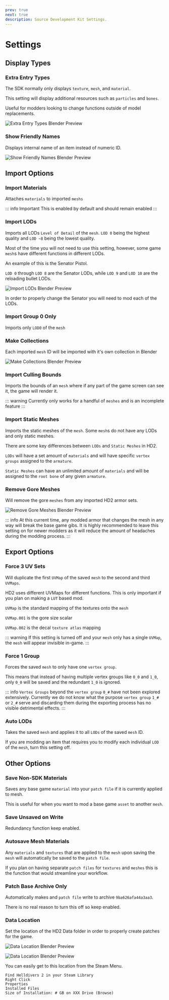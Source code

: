 ```yaml
---
prev: true
next: true
description: Source Development Kit Settings.
---
```


# Settings

## Display Types

### Extra Entry Types

The SDK normally only displays `texture`, `mesh`, and `material`.

This setting will display additional resources such as `particles` and `bones`.

Useful for modders looking to change functions outside of model replacements.

![Extra Entry Types Blender Preview](../public/images/sdk-settings/extra-entry-type.png)

### Show Friendly Names

Displays internal name of an item instead of numeric ID.

![Show Friendly Names Blender Preview](../public/images/sdk-settings/show-friendly-name.png)

## Import Options

### Import Materials

Attaches `materials` to imported `meshs`

::: info Important
This is enabled by default and should remain enabled
:::

### Import LODs

Imports all LODs `Level of Detail` of the `mesh`. `LOD 0` being the highest quality and `LOD ~8` being the lowest quality.

Most of the time you will not need to use this setting, however, some game `mesh`s have different functions in different LODs.

An example of this is the Senator Pistol. 

`LOD 0` through `LOD 8` are the Senator LODs, while `LOD 9` and `LOD 10` are the reloading bullet LODs.

![Import LODs Blender Preview](../public/images/sdk-settings/import-lods.png)

In order to properly change the Senator you will need to mod each of the LODs.

### Import Group 0 Only

Imports only `LOD0` of the `mesh`

### Make Collections

Each imported `mesh` ID will be imported with it's own collection in Blender

![Make Collections Blender Preview](../public/images/sdk-settings/make-collections.png)

### Import Culling Bounds

Imports the bounds of an `mesh` where if any part of the game screen can see it, the game will render it.

::: warning
Currently only works for a handful of `meshes` and is an incomplete feature
:::

### Import Static Meshes

Imports the static meshes of the `mesh`. Some `mesh`s do not have any LODs and only static meshes.

There are some key differences between `LODs` and `Static Meshes` in HD2.

`LODs` will have a set amount of `materials` and will have specific `vertex groups` assigned to the `armature`.

`Static Meshes` can have an unlimited amount of `materials` and will be assigned to the `root bone` of any given `armature`.

### Remove Gore Meshes

Will remove the gore `meshes` from any imported HD2 armor sets.

![Remove Gore Meshes Blender Preview](../public/images/sdk-settings/remove-gore-meshes.png)

::: info
At this current time, any modded armor that changes the mesh in any way will break the base game gibs. It is highly recommended to leave this setting on for newer modders as it will reduce the amount of headaches during the modding process.
:::

## Export Options

### Force 3 UV Sets

Will duplicate the first `UVMap` of the saved `mesh` to the second and third `UVMaps`.

HD2 uses different UVMaps for different functions. This is only important if you plan on making a `LUT` based mod.

`UVMap` is the standard mapping of the textures onto the `mesh`

`UVMap.001` is the gore size scalar

`UVMap.002` is the decal `texture atlas` mapping

::: warning
If this setting is turned off and your `mesh` only has a single `UVMap`, the `mesh` will appear invisible in-game.
:::

### Force 1 Group

Forces the saved `mesh` to only have one `vertex group`.

This means that instead of having multiple vertex groups like `0_0` and `1_0`, only `0_0` will be saved and the redundant `1_0` is ignored.

::: info
`Vertex Groups` beyond the `vertex group` `0_#` have not been explored extensively. Currently we do not know what the purpose `vertex group` `1_#` or `2_#` serve and discarding them during the exporting process has no visible detrimental effects.
:::

### Auto LODs

Takes the saved `mesh` and applies it to all `LODs` of the saved `mesh` ID.

If you are modding an item that requires you to modify each individual `LOD` of the `mesh`, turn this setting off.

## Other Options

### Save Non-SDK Materials

Saves any base game `material` into your `patch file` if it is currently applied to mesh.

This is useful for when you want to mod a base game `asset` to another `mesh`.

### Save Unsaved on Write

Redundancy function keep enabled.

### Autosave Mesh Materials

Any `materials` and `textures` that are applied to the `mesh` upon saving the `mesh` will automatically be saved to the `patch file`.

If you plan on having separate `patch files` for `textures` and `meshes` this is the function that would streamline your workflow.

### Patch Base Archive Only

Automatically makes and `patch file` write to archive `9ba626afa44a3aa3`.

There is no real reason to turn this off so keep enabled.

### Data Location

Set the location of the HD2 Data folder in order to properly create patches for the game.

![Data Location Blender Preview](../public/images/sdk-settings/data-location.png)

![Data Location Blender Preview](../public/images/sdk-settings/data-location2.png)

You can easily get to this location from the Steam Menu.

    Find Helldivers 2 in your Steam Library
    Right Click
    Properties
    Installed Files
    Size of Installation: # GB on XXX Drive (Browse)